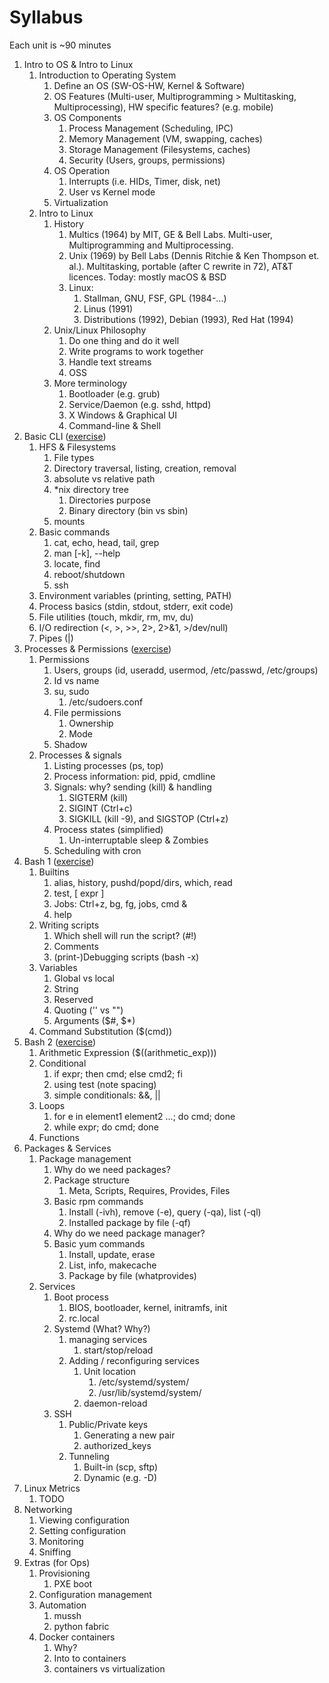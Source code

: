 # Syllabus
Each unit is ~90 minutes

1. Intro to OS & Intro to Linux
    1. Introduction to Operating System
        1. Define an OS (SW-OS-HW, Kernel & Software)
        2. OS Features (Multi-user, Multiprogramming > Multitasking, Multiprocessing), HW specific features? (e.g. mobile)
        3. OS Components
            1. Process Management (Scheduling, IPC)
            2. Memory Management (VM, swapping, caches)
            3. Storage Management (Filesystems, caches)
            4. Security (Users, groups, permissions)
        4. OS Operation
            1. Interrupts (i.e. HIDs, Timer, disk, net)
            2. User vs Kernel mode
        5. Virtualization
    2. Intro to Linux
        1. History
            1. Multics (1964) by MIT, GE & Bell Labs. Multi-user, Multiprogramming and Multiprocessing. 
            2. Unix (1969) by Bell Labs (Dennis Ritchie & Ken Thompson et. al.). Multitasking, portable (after C rewrite in 72), AT&T licences. Today: mostly macOS & BSD
            3. Linux:
                1. Stallman, GNU, FSF, GPL (1984-...)
                2. Linus (1991)
                3. Distributions (1992), Debian (1993), Red Hat (1994)
        2. Unix/Linux Philosophy
            1. Do one thing and do it well
            2. Write programs to work together
            3. Handle text streams
            4. OSS
        3. More terminology
            1. Bootloader (e.g. grub)
            2. Service/Daemon (e.g. sshd, httpd)
            3. X Windows & Graphical UI
            4. Command-line & Shell
2. Basic CLI ([exercise](exercises/cli.md))
    1. HFS & Filesystems
        1. File types
        2. Directory traversal, listing, creation, removal
        3. absolute vs relative path
        4. *nix directory tree
            1. Directories purpose
            2. Binary directory (bin vs sbin)
        5. mounts
    2. Basic commands
        1. cat, echo, head, tail, grep
        2. man \[-k\], --help
        3. locate, find
        4. reboot/shutdown
        5. ssh
    3. Environment variables (printing, setting, PATH)
    4. Process basics (stdin, stdout, stderr, exit code)
    5. File utilities (touch, mkdir, rm, mv, du)
    6. I/O redirection (<, >, >>, 2>, 2>&1, >/dev/null)
    7. Pipes (|)
3. Processes & Permissions ([exercise](exercises/proc_perm.md))
    1. Permissions
        1. Users, groups (id, useradd, usermod, /etc/passwd, /etc/groups)
        2. Id vs name
        3. su, sudo
            1. /etc/sudoers.conf
        4. File permissions
            1. Ownership
            2. Mode
        5. Shadow
    2. Processes & signals
        1. Listing processes (ps, top)
        2. Process information: pid, ppid, cmdline
        4. Signals: why? sending (kill) & handling
            1. SIGTERM (kill)
            2. SIGINT (Ctrl+c)
            3. SIGKILL (kill -9), and SIGSTOP (Ctrl+z)
        3. Process states (simplified)
            1. Un-interruptable sleep & Zombies
        4. Scheduling with cron
4. Bash 1 ([exercise](exercises/bash_1.md))
    1. Builtins
        1. alias, history, pushd/popd/dirs, which, read
        2. test, \[ expr \]
        3. Jobs: Ctrl+z, bg, fg, jobs, cmd &
        4. help    
    2. Writing scripts
        1. Which shell will run the script? (#!)
        2. Comments
        3. (print-)Debugging scripts (bash -x)
    3. Variables
        1. Global vs local
        2. String
        3. Reserved
        4. Quoting ('' vs "")
        5. Arguments ($#, $*)
    4. Command Substitution ($(cmd))
5. Bash 2 ([exercise](exercises/bash_2.md))
    1. Arithmetic Expression ($((arithmetic_exp)))
    2. Conditional
        1. if expr; then cmd; else cmd2; fi
        2. using test (note spacing)
        3. simple conditionals: &&, ||
    3. Loops
        1. for e in element1 element2 ...; do cmd; done
        2. while expr; do cmd; done
    4. Functions
6. Packages & Services
    1. Package management
        1. Why do we need packages?
        2. Package structure
            1. Meta, Scripts, Requires, Provides, Files
        3. Basic rpm commands
            1. Install (-ivh), remove (-e), query (-qa), list (-ql)
            2. Installed package by file (-qf)
        4. Why do we need package manager?
        5. Basic yum commands
            1. Install, update, erase
            2. List, info, makecache
            3. Package by file (whatprovides)
    2. Services
        1. Boot process
            1. BIOS, bootloader, kernel, initramfs, init
            2. rc.local
        2. Systemd (What? Why?)
            1. managing services
                1. start/stop/reload
            2. Adding / reconfiguring services
                1. Unit location
                    1. /etc/systemd/system/
                    2. /usr/lib/systemd/system/
                2. daemon-reload
        3. SSH
            1. Public/Private keys
                1. Generating a new pair
                2. authorized_keys
            2. Tunneling
                1. Built-in (scp, sftp)
                2. Dynamic (e.g. -D)
7. Linux Metrics
    1. TODO
8. Networking
    1. Viewing configuration
    2. Setting configuration
    3. Monitoring
    4. Sniffing
9. Extras (for Ops)
    1. Provisioning
        1. PXE boot
    2. Configuration management
    3. Automation
        1. mussh
        2. python fabric
    4. Docker containers
        1. Why?
        2. Into to containers
        3. containers vs virtualization